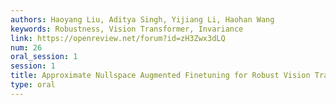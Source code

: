 ```yaml
---
authors: Haoyang Liu, Aditya Singh, Yijiang Li, Haohan Wang
keywords: Robustness, Vision Transformer, Invariance
link: https://openreview.net/forum?id=zH3Zwx3dLQ
num: 26
oral_session: 1
session: 1
title: Approximate Nullspace Augmented Finetuning for Robust Vision Transformers
type: oral
---
```

